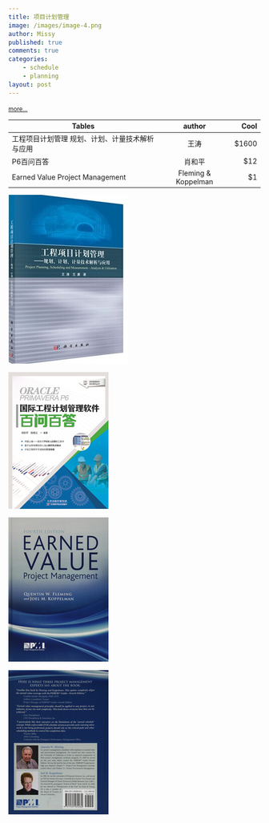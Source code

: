 ```yaml
---
title: 项目计划管理
image: /images/image-4.png
author: Missy
published: true
comments: true
categories: 
    - schedule
    - planning
layout: post
---
```




<small> [more...](/docs/missy-bell-willis-ue-peds-nov.pdf)</small>

<!--<embed src="/docs/new-safe-driving-product-for-families.pdf" width="1000" height="1000" type="application/pdf"/>-->

<!--
<div class="embed-responsive embed-responsive-16by9">
  <iframe class="embed-responsive-item" src="/docs/sensory-processing-spd-and-si.pptx" allowfullscreen></iframe>
</div>-->




| Tables        | author           | Cool  |
| ------------- |:-------------:| -----:|
| 工程项目计划管理 规划、计划、计量技术解析与应用      | 王涛 | $1600 |
| P6百问百答                                      | 肖和平    |   $12 |
| Earned Value Project Management                 | Fleming & Koppelman      |    $1 |

![](/images/52682.jpg)

![](/images/240180.jpg)

![](/images/projectmanagementcover.jpg)

![](/images/projectmanagement.jpg)


